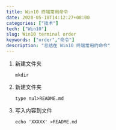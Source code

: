 ```yaml
---
title: Win10 终端常用命令
date: 2020-05-18T14:12:27+08:00
categories: ["技术"]
tech: ["Win10"]
slug: Win10 terminal order
keywords: ["order","命令"]
description: "总结在 Win10 终端常用的命令"
---
```


1. 新建文件夹

   ```
   mkdir
   ```

2. 新建文件夹

   ```
   type nul>README.md
   ```

3. 写入内容到文件

   ```
   echo 'XXXXX' >README.md
   ```

   

